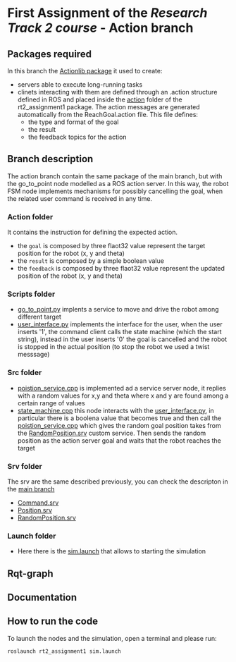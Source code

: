 # First Assignment of the *Research Track 2 course* - Action branch
## Packages required
In this branch the [Actionlib package](http://wiki.ros.org/actionlib) it used to create:
- servers able to execute long-running tasks
- clinets interacting with them are defined through an .action structure defined in ROS and placed inside the [action](https://github.com/piquet8/rt2_assignment1/tree/action/action) folder of the rt2_assignment1 package. The action messages are generated automatically from the ReachGoal.action file. This file defines:
  - the type and format of the goal
  - the result
  - the feedback topics for the action
## Branch description
The action branch contain the same package of the main branch, but with the go_to_point node modelled as a ROS action server. In this way, the robot FSM node implements mechanisms for possibly cancelling the goal, when the related user command is received in any time.
### Action folder
It contains the instruction for defining the expected action. 
- the `goal` is composed by three flaot32 value represent the target position for the robot (x, y and theta)
- the `result` is composed by a simple boolean value
- the `feedback` is composed by three flaot32 value represent the updated position of the robot (x, y and theta)
### Scripts folder
- [go_to_point.py](https://github.com/piquet8/rt2_assignment1/blob/action/scripts/go_to_point.py) implents a service to move and drive the robot among different target 
- [user_interface.py](https://github.com/piquet8/rt2_assignment1/blob/action/scripts/user_interface.py) implements the interface for the user, when the user inserts '1', the command client calls the state machine (which the start string), instead in the user inserts '0' the goal is cancelled and the robot is stopped in the actual position (to stop the robot we used a twist messsage)
### Src folder
- [poistion_service.cpp](https://github.com/piquet8/rt2_assignment1/blob/action/src/position_service.cpp) is implemented ad a service server node, it replies with a random values for x,y and theta where x and y are found among a certain range of values
- [state_machine.cpp](https://github.com/piquet8/rt2_assignment1/blob/action/src/state_machine.cpp) this node interacts with the [user_interface.py](https://github.com/piquet8/rt2_assignment1/blob/action/scripts/user_interface.py), in particular there is a boolena value that becomes true and then call the [poistion_service.cpp](https://github.com/piquet8/rt2_assignment1/blob/action/src/position_service.cpp) which gives the random goal position takes from the [RandomPosition.srv](https://github.com/piquet8/rt2_assignment1/blob/action/srv/RandomPosition.srv) custom service. Then sends the random position as the action server goal and waits that the robot reaches the target 
### Srv folder 
The srv are the same described previously, you can check the descripton in the [main branch](https://github.com/piquet8/rt2_assignment1) 
- [Command.srv](https://github.com/piquet8/rt2_assignment1/blob/action/srv/Command.srv)
- [Position.srv](https://github.com/piquet8/rt2_assignment1/blob/action/srv/Position.srv)
- [RandomPosition.srv](https://github.com/piquet8/rt2_assignment1/blob/action/srv/RandomPosition.srv)
### Launch folder
- Here there is the [sim.launch](https://github.com/piquet8/rt2_assignment1/blob/action/launch/sim.launch) that allows to starting the simulation
## Rqt-graph
## Documentation 
## How to run the code
To launch the nodes and the simulation, open a terminal and please run:
```
roslaunch rt2_assignment1 sim.launch
```


